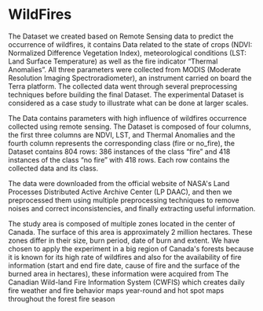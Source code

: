 # WildFires

The Dataset we created based on Remote Sensing data to predict the occurrence of wildfires, it contains Data related to the state of crops (NDVI: Normalized Difference Vegetation Index), meteorological conditions (LST: Land Surface Temperature) as well as the fire indicator “Thermal Anomalies”. All three parameters were collected from MODIS (Moderate Resolution Imaging Spectroradiometer), an instrument carried on board the Terra platform. The collected data went through several preprocessing techniques before building the final Dataset. The experimental Dataset is considered as a case study to illustrate what can be done at larger scales.

The Data contains parameters with high influence of wildfires occurrence collected using remote sensing. The Dataset is composed of four columns, the first three columns are NDVI, LST, and Thermal Anomalies and the fourth column represents the corresponding class (fire or no_fire), the Dataset contains 804 rows: 386 instances of the class “fire” and 418 instances of the class “no fire” with 418 rows. Each row contains the collected data and its class. 

The data were downloaded from the official website of NASA's Land Processes Distributed Active Archive Center (LP DAAC), and then we preprocessed them using multiple preprocessing techniques to remove noises and correct inconsistencies, and finally extracting useful information. 

The study area is composed of multiple zones located in the center of Canada. The surface of this area is approximately 2 million hectares. These zones differ in their size, burn period, date of burn and extent. We have chosen to apply the experiment in a big region of Canada's forests because it is known for its high rate of wildfires and also for the availability of fire information (start and end fire date, cause of fire and the surface of the burned area in hectares), these information were acquired from The Canadian Wild-land Fire Information System (CWFIS) which creates daily fire weather and fire behavior maps year-round and hot spot maps throughout the forest fire season 
